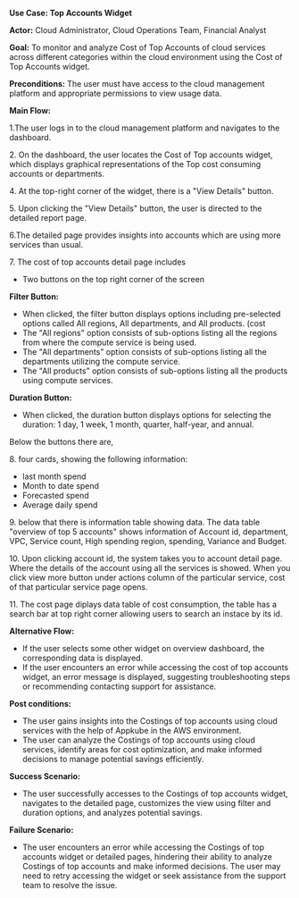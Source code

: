 **Use Case: Top Accounts Widget**

**Actor:** Cloud Administrator, Cloud Operations Team, Financial Analyst

**Goal:** To monitor and analyze Cost of Top Accounts of cloud services across different categories within the cloud environment using the Cost of Top Accounts widget.

**Preconditions:** The user must have access to the cloud management platform and appropriate permissions to view usage data.

**Main Flow:**

1\.The user logs in to the cloud management platform and navigates to the dashboard.

2\. On the dashboard, the user locates the Cost of Top accounts widget, which displays graphical representations of the Top cost consuming accounts or departments. 

4\. At the top-right corner of the widget, there is a "View Details" button.

5\. Upon clicking the "View Details" button, the user is directed to the detailed report page.

6\.The detailed page provides insights into accounts which are using more services than usual.

7\. The cost of top accounts detail page includes

- Two buttons on the top right corner of the screen

**Filter Button:**

- When clicked, the filter button displays options including pre-selected options called All regions, All departments, and All products. (cost
- The "All regions" option consists of sub-options listing all the regions from where the compute service is being used.
- The "All departments" option consists of sub-options listing all the departments utilizing the compute service.
- The "All products" option consists of sub-options listing all the products using compute services.

**Duration Button:**

- When clicked, the duration button displays options for selecting the duration: 1 day, 1 week, 1 month, quarter, half-year, and annual.

Below the buttons there are,

8\. four cards, showing the following information:

- last month spend
- Month to date spend
- Forecasted spend
- Average daily spend

9\. below that there is information table showing data. The data table "overview of top 5 accounts" shows information of Account id, department, VPC, Service count, High spending region, spending, Variance and Budget.

10\. Upon clicking account id, the system takes you to account detail page. Where the details of the account using all the services is showed. When you click view more button under actions column of the particular service, cost of that particular service page opens.

11\. The cost page diplays data table of cost consumption, the table has a search bar at top right corner allowing users to search an instace by its id.



**Alternative Flow:**

- If the user selects some other widget on overview dashboard, the corresponding data is displayed.
- If the user encounters an error while accessing the cost of top accounts widget, an error message is displayed, suggesting troubleshooting steps or recommending contacting support for assistance.

**Post conditions:**

- The user gains insights into the Costings of top accounts using cloud services with the help of Appkube in the AWS environment.
- The user can analyze the Costings of top accounts using cloud services, identify areas for cost optimization, and make informed decisions to manage potential savings efficiently.

**Success Scenario:**

- The user successfully accesses to the Costings of top accounts widget, navigates to the detailed page, customizes the view using filter and duration options, and analyzes potential savings.

**Failure Scenario:**

- The user encounters an error while accessing the Costings of top accounts widget or detailed pages, hindering their ability to analyze Costings of top accounts and make informed decisions. The user may need to retry accessing the widget or seek assistance from the support team to resolve the issue.

